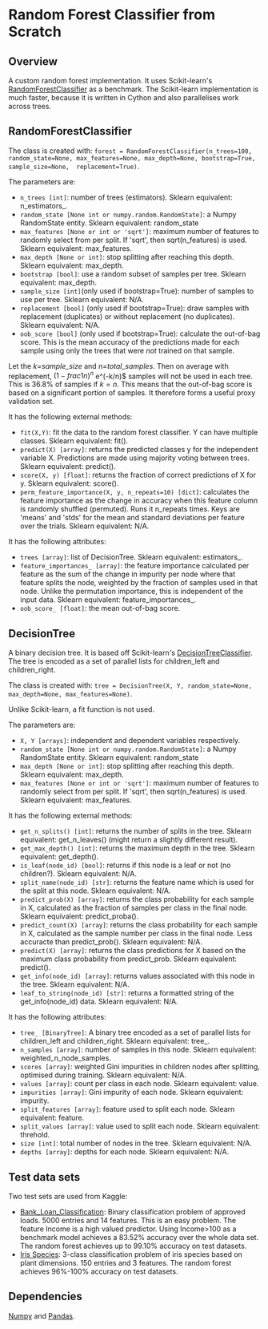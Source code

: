 # Random Forest Classifier from Scratch

## Overview

A custom random forest implementation. It uses Scikit-learn's [RandomForestClassifier](https://scikit-learn.org/stable/modules/generated/sklearn.ensemble.RandomForestClassifier.html)
as a benchmark. The Scikit-learn implementation is much faster, because it is written in Cython and also parallelises work across trees. 

## RandomForestClassifier
The class is created with:
`forest = RandomForestClassifier(n_trees=100, random_state=None, max_features=None, max_depth=None, bootstrap=True, sample_size=None,  replacement=True)`.

The parameters are:
- `n_trees [int]`: number of trees (estimators). Sklearn equivalent: n_estimators_.
- `random_state [None int or numpy.random.RandomState]`: a Numpy RandomState entity. Sklearn equivalent: random_state
- `max_features [None or int or 'sqrt']`: maximum number of features to randomly select from per split. If 'sqrt', then sqrt(n_features) is used. Sklearn equivalent: max_features.
- `max_depth [None or int]`: stop splitting after reaching this depth. Sklearn equivalent: max_depth.
- `bootstrap [bool]`: use a random subset of samples per tree. Sklearn equivalent: max_depth.
- `sample_size [int]`(only used if bootstrap=True): number of samples to use per tree. Sklearn equivalent: N/A.
- `replacement [bool]` (only used if bootstrap=True): draw samples with replacement (duplicates) or without replacement (no duplicates). Sklearn equivalent: N/A.
- `oob_score [bool]` (only used if bootstrap=True): calculate the out-of-bag score. This is the mean accuracy of the predictions made for each sample using
only the trees that were _not_ trained on that sample. 

Let the _k=sample_size_ and _n=total_samples_.
Then on average with replacement, $(1-frac{1}{n})^n$ e^(-k/n)$ samples will not be used in each tree. This is 36.8% of samples if $k=n$. 
This means that the out-of-bag score is based on a significant portion of samples. It therefore forms a useful proxy validation set.

It has the following external methods:
- `fit(X,Y)`: fit the data to the random forest classifier. Y can have multiple classes. Sklearn equivalent: fit().
- `predict(X) [array]`: returns the predicted classes y for the independent variable X. Predictions are made using majority voting between trees. Sklearn equivalent: predict().
- `score(X, y) [float]`: returns the fraction of correct predictions of X for y. Sklearn equivalent: score().
- `perm_feature_importance(X, y, n_repeats=10) [dict]`: calculates the feature importance as the change in accuracy when this feature column is randomly shuffled (permuted). 
Runs it n_repeats times. Keys are 'means' and 'stds' for the mean and standard deviations per feature over the trials. Sklearn equivalent: N/A.

It has the following attributes:
- `trees [array]`: list of DecisionTree. Sklearn equivalent: estimators_. 
- `feature_importances_ [array]`: the feature importance calculated per feature as the sum of the change in impurity per node where that feature splits the node, 
weighted by the fraction of samples used in that node. 
Unlike the permutation importance, this is independent of the input data. Sklearn equivalent: feature_importances_.
- `oob_score_ [float]`: the mean out-of-bag score.

## DecisionTree
A binary decision tree. It is based off Scikit-learn's [DecisionTreeClassifier](https://scikit-learn.org/stable/modules/generated/sklearn.tree.DecisionTreeClassifier.html).
 The tree is encoded as a set of parallel lists for children_left and children_right.

The class is created with:
`tree = DecisionTree(X, Y, random_state=None, max_depth=None, max_features=None)`.

Unlike Scikit-learn, a fit function is not used.

The parameters are:
- `X, Y [arrays]`: independent and dependent variables respectively. 
- `random_state [None int or numpy.random.RandomState]`: a Numpy RandomState entity. Sklearn equivalent: random_state
- `max_depth [None or int]`: stop splitting after reaching this depth. Sklearn equivalent: max_depth.
- `max_features [None or int or 'sqrt']`: maximum number of features to randomly select from per split. If 'sqrt', then sqrt(n_features) is used. Sklearn equivalent: max_features.
 
It has the following external methods:
- `get_n_splits() [int]`: returns the number of splits in the tree. Sklearn equivalent: get_n_leaves() (might return a slightly different result).
- `get_max_depth() [int]`: returns the maximum depth in the tree. Sklearn equivalent: get_depth().
- `is_leaf(node_id) [bool]`: returns if this node is a leaf or not (no children?). Sklearn equivalent: N/A.
- `split_name(node_id) [str]`: returns the feature name which is used for the split at this node. Sklearn equivalent: N/A.
- `predict_prob(X) [array]`: returns the class probability for each sample in X, calculated as the fraction of samples per class in the final node. 
Sklearn equivalent: predict_proba(). 
- `predict_count(X) [array]`: returns the class probability for each sample in X, calculated as the sample number per class in the final node. Less accuracte than predict_prob().
Sklearn equivalent: N/A. 
- `predict(X) [array]`: returns the class predictions for X based on the maximum class probability from predict_prob. Sklearn equivalent: predict().
- `get_info(node_id) [array]`: returns values associated with this node in the tree. Sklearn equivalent: N/A.
- `leaf_to_string(node_id) [str]`: returns a formatted string of the get_info(node_id) data. Sklearn equivalent: N/A.
 
 
It has the following attributes:
- `tree_ [BinaryTree]`: A binary tree encoded as a set of parallel lists for children_left and children_right. Sklearn equivalent: tree_. 
- `n_samples [array]`: number of samples in this node. Sklearn equivalent: weighted_n_node_samples.
- `scores [array]`: weighted Gini impurities in children nodes after splitting, optimised during training. Sklearn equivalent: N/A.
- `values [array]`: count per class in each node. Sklearn equivalent: value.
- `impurities [array]`: Gini impurity of each node. Sklearn equivalent: impurity.
- `split_features [array]`: feature used to split each node. Sklearn equivalent: feature.
- `split_values [array]`: value used to split each node. Sklearn equivalent: threhold.
- `size [int]`: total number of nodes in the tree. Sklearn equivalent: N/A.
- `depths [array]`: depths for each node. Sklearn equivalent: N/A.

## Test data sets

Two test sets are used from Kaggle:
- [Bank_Loan_Classification](https://www.kaggle.com/sriharipramod/bank-loan-classification/): Binary classification problem of approved loads. 5000 entries and 14 features.
This is an easy problem. The feature Income is a high valued predictor. Using Income>100 as a benchmark model achieves a 83.52% accuracy over the whole data set.
The random forest achieves up to 99.10% accuracy on test datasets.
- [Iris Species](https://www.kaggle.com/uciml/iris): 3-class classification problem of iris species based on plant dimensions. 150 entries and 3 features.
The random forest achieves 96%-100% accuracy on test datasets.

## Dependencies

[Numpy](https://numpy.org/) and [Pandas](https://pandas.pydata.org/).